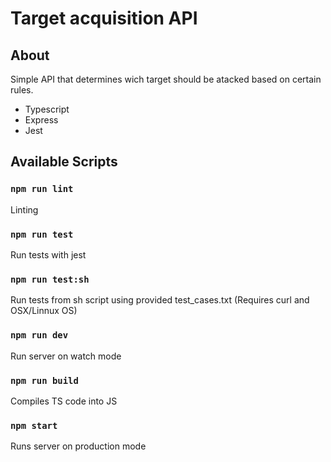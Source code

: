 # Target acquisition API

## About
Simple API that determines wich target should be atacked based on certain rules.

 - Typescript
 - Express
 - Jest

## Available Scripts


### `npm run lint`
Linting

### `npm run test`
Run tests with jest

### `npm run test:sh`
Run tests from sh script using provided test_cases.txt (Requires curl and OSX/Linnux OS)

### `npm run dev`
Run server on watch mode

### `npm run build`
Compiles TS code into JS

### `npm start`
Runs server on production mode

